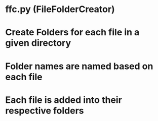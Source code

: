 # ffc.py (FileFolderCreator)
# Create Folders for each file in a given directory 
# Folder names are named based on each file
# Each file is added into their respective folders